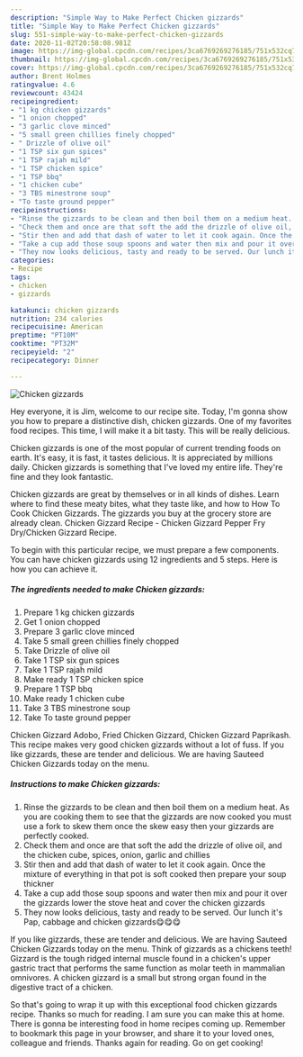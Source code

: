 ```yaml
---
description: "Simple Way to Make Perfect Chicken gizzards"
title: "Simple Way to Make Perfect Chicken gizzards"
slug: 551-simple-way-to-make-perfect-chicken-gizzards
date: 2020-11-02T20:58:08.981Z
image: https://img-global.cpcdn.com/recipes/3ca6769269276185/751x532cq70/chicken-gizzards-recipe-main-photo.jpg
thumbnail: https://img-global.cpcdn.com/recipes/3ca6769269276185/751x532cq70/chicken-gizzards-recipe-main-photo.jpg
cover: https://img-global.cpcdn.com/recipes/3ca6769269276185/751x532cq70/chicken-gizzards-recipe-main-photo.jpg
author: Brent Holmes
ratingvalue: 4.6
reviewcount: 43424
recipeingredient:
- "1 kg chicken gizzards"
- "1 onion chopped"
- "3 garlic clove minced"
- "5 small green chillies finely chopped"
- " Drizzle of olive oil"
- "1 TSP six gun spices"
- "1 TSP rajah mild"
- "1 TSP chicken spice"
- "1 TSP bbq"
- "1 chicken cube"
- "3 TBS minestrone soup"
- "To taste ground pepper"
recipeinstructions:
- "Rinse the gizzards to be clean and then boil them on a medium heat. As you are cooking them to see that the gizzards are now cooked you must use a fork to skew them once the skew easy then your gizzards are perfectly cooked."
- "Check them and once are that soft the add the drizzle of olive oil, and the chicken cube, spices, onion, garlic and chillies"
- "Stir then and add that dash of water to let it cook again. Once the mixture of everything in that pot is soft cooked then prepare your soup thickner"
- "Take a cup add those soup spoons and water then mix and pour it over the gizzards lower the stove heat and cover the chicken gizzards"
- "They now looks delicious, tasty and ready to be served. Our lunch it&#39;s Pap, cabbage and chicken gizzards😋😋😋"
categories:
- Recipe
tags:
- chicken
- gizzards

katakunci: chicken gizzards 
nutrition: 234 calories
recipecuisine: American
preptime: "PT10M"
cooktime: "PT32M"
recipeyield: "2"
recipecategory: Dinner

---
```



![Chicken gizzards](https://img-global.cpcdn.com/recipes/3ca6769269276185/751x532cq70/chicken-gizzards-recipe-main-photo.jpg)

Hey everyone, it is Jim, welcome to our recipe site. Today, I'm gonna show you how to prepare a distinctive dish, chicken gizzards. One of my favorites food recipes. This time, I will make it a bit tasty. This will be really delicious.

Chicken gizzards is one of the most popular of current trending foods on earth. It's easy, it is fast, it tastes delicious. It is appreciated by millions daily. Chicken gizzards is something that I've loved my entire life. They're fine and they look fantastic.

Chicken gizzards are great by themselves or in all kinds of dishes. Learn where to find these meaty bites, what they taste like, and how to How To Cook Chicken Gizzards. The gizzards you buy at the grocery store are already clean. Chicken Gizzard Recipe - Chicken Gizzard Pepper Fry Dry/Chicken Gizzard Recipe.


To begin with this particular recipe, we must prepare a few components. You can have chicken gizzards using 12 ingredients and 5 steps. Here is how you can achieve it.

<!--inarticleads1-->

##### The ingredients needed to make Chicken gizzards:

1. Prepare 1 kg chicken gizzards
1. Get 1 onion chopped
1. Prepare 3 garlic clove minced
1. Take 5 small green chillies finely chopped
1. Take  Drizzle of olive oil
1. Take 1 TSP six gun spices
1. Take 1 TSP rajah mild
1. Make ready 1 TSP chicken spice
1. Prepare 1 TSP bbq
1. Make ready 1 chicken cube
1. Take 3 TBS minestrone soup
1. Take To taste ground pepper


Chicken Gizzard Adobo, Fried Chicken Gizzard, Chicken Gizzard Paprikash. This recipe makes very good chicken gizzards without a lot of fuss. If you like gizzards, these are tender and delicious. We are having Sauteed Chicken Gizzards today on the menu. 

<!--inarticleads2-->

##### Instructions to make Chicken gizzards:

1. Rinse the gizzards to be clean and then boil them on a medium heat. As you are cooking them to see that the gizzards are now cooked you must use a fork to skew them once the skew easy then your gizzards are perfectly cooked.
1. Check them and once are that soft the add the drizzle of olive oil, and the chicken cube, spices, onion, garlic and chillies
1. Stir then and add that dash of water to let it cook again. Once the mixture of everything in that pot is soft cooked then prepare your soup thickner
1. Take a cup add those soup spoons and water then mix and pour it over the gizzards lower the stove heat and cover the chicken gizzards
1. They now looks delicious, tasty and ready to be served. Our lunch it&#39;s Pap, cabbage and chicken gizzards😋😋😋


If you like gizzards, these are tender and delicious. We are having Sauteed Chicken Gizzards today on the menu. Think of gizzards as a chickens teeth! Gizzard is the tough ridged internal muscle found in a chicken&#39;s upper gastric tract that performs the same function as molar teeth in mammalian omnivores. A chicken gizzard is a small but strong organ found in the digestive tract of a chicken. 

So that's going to wrap it up with this exceptional food chicken gizzards recipe. Thanks so much for reading. I am sure you can make this at home. There is gonna be interesting food in home recipes coming up. Remember to bookmark this page in your browser, and share it to your loved ones, colleague and friends. Thanks again for reading. Go on get cooking!
